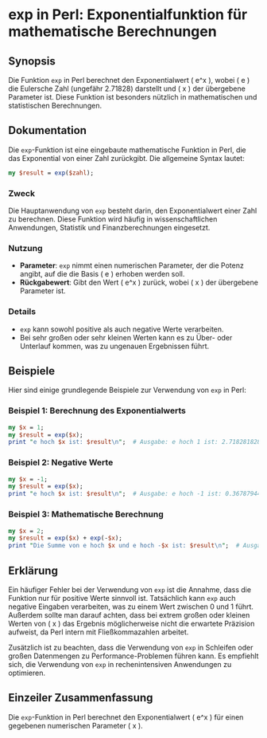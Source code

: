 <!--
Meta Description: # exp in Perl: Exponentialfunktion für mathematische Berechnungen ## Synopsis Die Funktion `exp` in Perl berechnet den Exponentialwert \( e^x \), wobe...
Meta Keywords: exp, die, ist, perl, von
-->

# exp in Perl: Exponentialfunktion für mathematische Berechnungen

## Synopsis
Die Funktion `exp` in Perl berechnet den Exponentialwert \( e^x \), wobei \( e \) die Eulersche Zahl (ungefähr 2.71828) darstellt und \( x \) der übergebene Parameter ist. Diese Funktion ist besonders nützlich in mathematischen und statistischen Berechnungen.

## Dokumentation
Die `exp`-Funktion ist eine eingebaute mathematische Funktion in Perl, die das Exponential von einer Zahl zurückgibt. Die allgemeine Syntax lautet:

```perl
my $result = exp($zahl);
```

### Zweck
Die Hauptanwendung von `exp` besteht darin, den Exponentialwert einer Zahl zu berechnen. Diese Funktion wird häufig in wissenschaftlichen Anwendungen, Statistik und Finanzberechnungen eingesetzt.

### Nutzung
- **Parameter**: `exp` nimmt einen numerischen Parameter, der die Potenz angibt, auf die die Basis \( e \) erhoben werden soll.
- **Rückgabewert**: Gibt den Wert \( e^x \) zurück, wobei \( x \) der übergebene Parameter ist.

### Details
- `exp` kann sowohl positive als auch negative Werte verarbeiten.
- Bei sehr großen oder sehr kleinen Werten kann es zu Über- oder Unterlauf kommen, was zu ungenauen Ergebnissen führt.

## Beispiele
Hier sind einige grundlegende Beispiele zur Verwendung von `exp` in Perl:

### Beispiel 1: Berechnung des Exponentialwerts
```perl
my $x = 1;
my $result = exp($x);
print "e hoch $x ist: $result\n";  # Ausgabe: e hoch 1 ist: 2.71828182845905
```

### Beispiel 2: Negative Werte
```perl
my $x = -1;
my $result = exp($x);
print "e hoch $x ist: $result\n";  # Ausgabe: e hoch -1 ist: 0.367879441171442
```

### Beispiel 3: Mathematische Berechnung
```perl
my $x = 2;
my $result = exp($x) + exp(-$x);
print "Die Summe von e hoch $x und e hoch -$x ist: $result\n";  # Ausgabe: Die Summe von e hoch 2 und e hoch -2 ist: 7.38905609893065
```

## Erklärung
Ein häufiger Fehler bei der Verwendung von `exp` ist die Annahme, dass die Funktion nur für positive Werte sinnvoll ist. Tatsächlich kann `exp` auch negative Eingaben verarbeiten, was zu einem Wert zwischen 0 und 1 führt. Außerdem sollte man darauf achten, dass bei extrem großen oder kleinen Werten von \( x \) das Ergebnis möglicherweise nicht die erwartete Präzision aufweist, da Perl intern mit Fließkommazahlen arbeitet.

Zusätzlich ist zu beachten, dass die Verwendung von `exp` in Schleifen oder großen Datenmengen zu Performance-Problemen führen kann. Es empfiehlt sich, die Verwendung von `exp` in rechenintensiven Anwendungen zu optimieren.

## Einzeiler Zusammenfassung
Die `exp`-Funktion in Perl berechnet den Exponentialwert \( e^x \) für einen gegebenen numerischen Parameter \( x \).